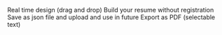 Real time design (drag and drop)
Build your resume without registration
Save as json file and upload and use in future
Export as PDF (selectable text)
